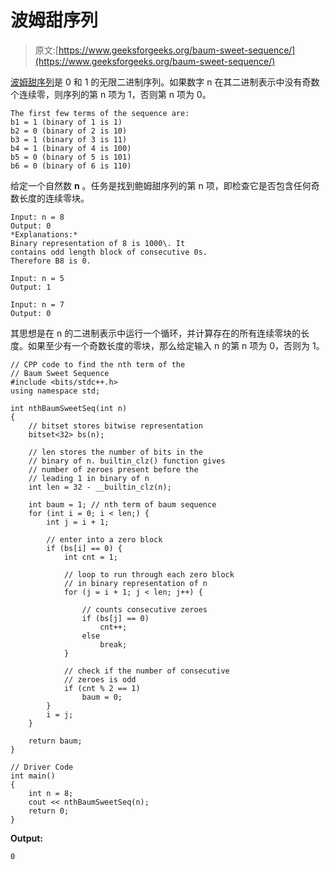 # 波姆甜序列

> 原文:[https://www.geeksforgeeks.org/baum-sweet-sequence/](https://www.geeksforgeeks.org/baum-sweet-sequence/)

[波姆甜序列](https://en.wikipedia.org/wiki/Baum%E2%80%93Sweet_sequence)是 0 和 1 的无限二进制序列。如果数字 n 在其二进制表示中没有奇数个连续零，则序列的第 n 项为 1，否则第 n 项为 0。

```
The first few terms of the sequence are:
b1 = 1 (binary of 1 is 1)
b2 = 0 (binary of 2 is 10)
b3 = 1 (binary of 3 is 11)
b4 = 1 (binary of 4 is 100)
b5 = 0 (binary of 5 is 101)
b6 = 0 (binary of 6 is 110)

```

给定一个自然数 **n** 。任务是找到鲍姆甜序列的第 n 项，即检查它是否包含任何奇数长度的连续零块。

```
Input: n = 8
Output: 0
*Explanations:*
Binary representation of 8 is 1000\. It 
contains odd length block of consecutive 0s. 
Therefore B8 is 0.

Input: n = 5
Output: 1

Input: n = 7
Output: 0

```

其思想是在 n 的二进制表示中运行一个循环，并计算存在的所有连续零块的长度。如果至少有一个奇数长度的零块，那么给定输入 n 的第 n 项为 0，否则为 1。

```
// CPP code to find the nth term of the
// Baum Sweet Sequence
#include <bits/stdc++.h>
using namespace std;

int nthBaumSweetSeq(int n)
{
    // bitset stores bitwise representation
    bitset<32> bs(n);

    // len stores the number of bits in the 
    // binary of n. builtin_clz() function gives 
    // number of zeroes present before the 
    // leading 1 in binary of n
    int len = 32 - __builtin_clz(n);

    int baum = 1; // nth term of baum sequence
    for (int i = 0; i < len;) {
        int j = i + 1;

        // enter into a zero block
        if (bs[i] == 0) {
            int cnt = 1;

            // loop to run through each zero block
            // in binary representation of n
            for (j = i + 1; j < len; j++) {

                // counts consecutive zeroes 
                if (bs[j] == 0)                   
                    cnt++;
                else
                    break;
            }

            // check if the number of consecutive
            // zeroes is odd
            if (cnt % 2 == 1)
                baum = 0;
        }
        i = j;
    }

    return baum;
}

// Driver Code
int main()
{
    int n = 8;
    cout << nthBaumSweetSeq(n);
    return 0;
}
```

**Output:**

```
0

```